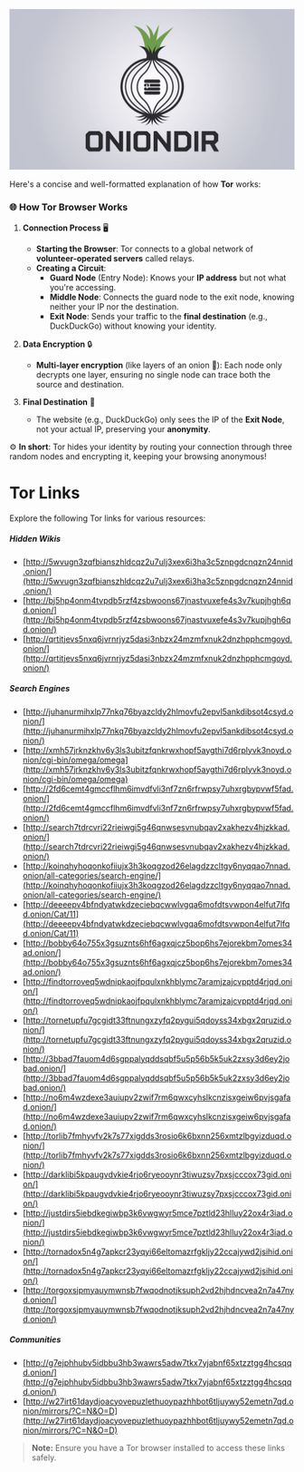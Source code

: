 ![Onion Directory](oniondir.jpg)

Here's a concise and well-formatted explanation of how **Tor** works:

### 🌐 **How Tor Browser Works** 

1. **Connection Process** 🖥️
   - **Starting the Browser**: Tor connects to a global network of **volunteer-operated servers** called relays.
   - **Creating a Circuit**:
     - **Guard Node** (Entry Node): Knows your **IP address** but not what you're accessing.
     - **Middle Node**: Connects the guard node to the exit node, knowing neither your IP nor the destination.
     - **Exit Node**: Sends your traffic to the **final destination** (e.g., DuckDuckGo) without knowing your identity.

2. **Data Encryption** 🔒
   - **Multi-layer encryption** (like layers of an onion 🧅): Each node only decrypts one layer, ensuring no single node can trace both the source and destination.

3. **Final Destination** 🏁
   - The website (e.g., DuckDuckGo) only sees the IP of the **Exit Node**, not your actual IP, preserving your **anonymity**.

⚙️ **In short**: Tor hides your identity by routing your connection through three random nodes and encrypting it, keeping your browsing anonymous!

# Tor Links
Explore the following Tor links for various resources:
##### Hidden Wikis
- [http://5wvugn3zqfbianszhldcqz2u7ulj3xex6i3ha3c5znpgdcnqzn24nnid.onion/](http://5wvugn3zqfbianszhldcqz2u7ulj3xex6i3ha3c5znpgdcnqzn24nnid.onion/) 
- [http://bj5hp4onm4tvpdb5rzf4zsbwoons67jnastvuxefe4s3v7kupjhgh6qd.onion/](http://bj5hp4onm4tvpdb5rzf4zsbwoons67jnastvuxefe4s3v7kupjhgh6qd.onion/)
- [http://qrtitjevs5nxq6jvrnrjyz5dasi3nbzx24mzmfxnuk2dnzhpphcmgoyd.onion/](http://qrtitjevs5nxq6jvrnrjyz5dasi3nbzx24mzmfxnuk2dnzhpphcmgoyd.onion/) 

##### Search Engines
- [http://juhanurmihxlp77nkq76byazcldy2hlmovfu2epvl5ankdibsot4csyd.onion/](http://juhanurmihxlp77nkq76byazcldy2hlmovfu2epvl5ankdibsot4csyd.onion/)
- [http://xmh57jrknzkhv6y3ls3ubitzfqnkrwxhopf5aygthi7d6rplyvk3noyd.onion/cgi-bin/omega/omega](http://xmh57jrknzkhv6y3ls3ubitzfqnkrwxhopf5aygthi7d6rplyvk3noyd.onion/cgi-bin/omega/omega)
- [http://2fd6cemt4gmccflhm6imvdfvli3nf7zn6rfrwpsy7uhxrgbypvwf5fad.onion/](http://2fd6cemt4gmccflhm6imvdfvli3nf7zn6rfrwpsy7uhxrgbypvwf5fad.onion/)
- [http://search7tdrcvri22rieiwgi5g46qnwsesvnubqav2xakhezv4hjzkkad.onion/](http://search7tdrcvri22rieiwgi5g46qnwsesvnubqav2xakhezv4hjzkkad.onion/)
- [http://koinqhyhoqonkofiiujx3h3koqgzod26elagdzzcltgy6nyqqao7nnad.onion/all-categories/search-engine/](http://koinqhyhoqonkofiiujx3h3koqgzod26elagdzzcltgy6nyqqao7nnad.onion/all-categories/search-engine/)
- [http://deeeepv4bfndyatwkdzeciebqcwwlvgqa6mofdtsvwpon4elfut7lfqd.onion/Cat/11](http://deeeepv4bfndyatwkdzeciebqcwwlvgqa6mofdtsvwpon4elfut7lfqd.onion/Cat/11)
- [http://bobby64o755x3gsuznts6hf6agxqjcz5bop6hs7ejorekbm7omes34ad.onion/](http://bobby64o755x3gsuznts6hf6agxqjcz5bop6hs7ejorekbm7omes34ad.onion/)
- [http://findtorroveq5wdnipkaojfpqulxnkhblymc7aramjzajcvpptd4rjqd.onion/](http://findtorroveq5wdnipkaojfpqulxnkhblymc7aramjzajcvpptd4rjqd.onion/)
- [http://tornetupfu7gcgidt33ftnungxzyfq2pygui5qdoyss34xbgx2qruzid.onion/](http://tornetupfu7gcgidt33ftnungxzyfq2pygui5qdoyss34xbgx2qruzid.onion/)
- [http://3bbad7fauom4d6sgppalyqddsqbf5u5p56b5k5uk2zxsy3d6ey2jobad.onion/](http://3bbad7fauom4d6sgppalyqddsqbf5u5p56b5k5uk2zxsy3d6ey2jobad.onion/)
- [http://no6m4wzdexe3auiupv2zwif7rm6qwxcyhslkcnzisxgeiw6pvjsgafad.onion/](http://no6m4wzdexe3auiupv2zwif7rm6qwxcyhslkcnzisxgeiw6pvjsgafad.onion/)
- [http://torlib7fmhyvfv2k7s77xigdds3rosio6k6bxnn256xmtzlbgyizduqd.onion/](http://torlib7fmhyvfv2k7s77xigdds3rosio6k6bxnn256xmtzlbgyizduqd.onion/)
- [http://darklibi5kpaugvdvkie4rjo6ryeooynr3tiwuzsy7pxsjcccox73gid.onion/](http://darklibi5kpaugvdvkie4rjo6ryeooynr3tiwuzsy7pxsjcccox73gid.onion/)
- [http://justdirs5iebdkegiwbp3k6vwgwyr5mce7pztld23hlluy22ox4r3iad.onion/](http://justdirs5iebdkegiwbp3k6vwgwyr5mce7pztld23hlluy22ox4r3iad.onion/)
- [http://tornadox5n4g7apkcr23yqyi66eltomazrfgkljy22ccajywd2jsihid.onion/](http://tornadox5n4g7apkcr23yqyi66eltomazrfgkljy22ccajywd2jsihid.onion/)
- [http://torgoxsjpmyauymwnsb7fwqodnotjksuph2vd2hjhdncvea2n7a47nyd.onion/](http://torgoxsjpmyauymwnsb7fwqodnotjksuph2vd2hjhdncvea2n7a47nyd.onion/)

##### Communities
- [http://g7ejphhubv5idbbu3hb3wawrs5adw7tkx7yjabnf65xtzztgg4hcsqqd.onion/](http://g7ejphhubv5idbbu3hb3wawrs5adw7tkx7yjabnf65xtzztgg4hcsqqd.onion/)
- [http://w27irt61daydjoacyovepuzlethuoypazhhbot6tljuywy52emetn7qd.onion/mirrors/?C=N&O=D](http://w27irt61daydjoacyovepuzlethuoypazhhbot6tljuywy52emetn7qd.onion/mirrors/?C=N&O=D)
> **Note:** Ensure you have a Tor browser installed to access these links safely.
